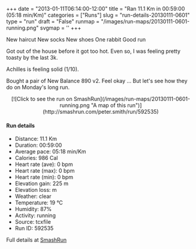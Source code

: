 +++
date = "2013-01-11T06:14:00-12:00"
title = "Ran 11.1 Km in 00:59:00 (05:18 min/Km)"
categories = ["Runs"]
slug = "run-details-20130111-0601"
type = "run"
draft = "False"
runmap = "/images/run-maps/20130111-0601-running.png"
svgmap = '<polyline points="93 14, 91 16, 91 18, 95 19, 99 27, 95 35, 95 36, 100 41, 100 47, 98 55, 97 62, 99 66, 100 70, 97 75, 96 81, 94 90, 91 90, 90 89, 61 83, 42 79, 21 74, 16 70, 6 58, 1 54, 0 47, 0 37, 1 34, 19 32, 45 34, 55 33, 63 30, 79 16, 83 16, 83 14, 85 13, 89 11, 94 11">'
+++

New haircut
New socks
New shoes
One rabbit
Good run 

Got out of the house before it got too hot. Even so, I was feeling pretty toasty by the last 3k. 

Achilles is feeling solid (1/10). 

Bought a pair of New Balance 890 v2. Feel okay ... But let's see how they do on Monday's long run. 



<!--more-->

<center>
[![Click to see the run on SmashRun](/images/run-maps/20130111-0601-running.png "A map of this run")](http://smashrun.com/peter.smith/run/592535)
</center>

#### Run details

* Distance: 11.1 Km
* Duration: 00:59:00
* Average pace: 05:18 min/Km
* Calories: 986 Cal
* Heart rate (ave): 0 bpm
* Heart rate (max): 0 bpm
* Heart rate (min): 0 bpm
* Elevation gain: 225 m
* Elevation loss:  m
* Weather: clear
* Temperature: 19 &deg;C
* Humidity: 87%
* Activity: running
* Source: tcxfile
* Run ID: 592535

Full details at [SmashRun](http://smashrun.com/peter.smith/run/592535)